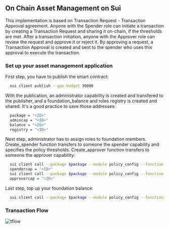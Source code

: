 ## On Chain Asset Management on Sui
This implementation is based on Transaction Request - Transaction Approval agreement. Anyone with the Spender role can initiate a transaction by creating a Transaction Request and sharing it on-chain, if the thresholds are met. After a transaction initiation, anyone with the Approver role can review the request and approve it or reject it. By approving a request, a Transaction Approval is created and sent to the spender who uses this approval to execute the transaction.   

### Set up your asset management application 
First step, you have to publish the smart contract:
```sh
  sui client publish --gas-budget 30000
```
With the publication, an administrator capability is created and transfered to the publisher, and a  foundation_balance and roles registry is created and shared. It's a good practice to save those addresses:
```sh
  package = "<ID>"
  admincap = "<ID>"
  balance = "<ID>"
  registry = "<ID>"
```
Next step, administrator has to assign roles to foundation members. Create_spender function transfers to someone the spender capability and specifies the policy thresholds. Create_approver function transfers to someone the approver capability:
```sh
  sui client call --package $package --module policy_config --function create_spender --args $admincap $registry <Spender_Address> 10000 10 --gas-budget 30000 
  spendercap = "<ID>"
  sui client call --package $package --module policy_config --function create_approver --args $admincap $registry <Approver_Address> --gas-budget 30000
  approvercap = "<ID>"
```
Last step, top up your foundation balance:
```sh
  sui client call --package $package --module policy_config --function top_up --args $balance <Coin_ID> --gas-budget 30000
```

### Transaction Flow
![tflow](https://github.com/MystenLabs/sui/blob/On-Chain-Asset-Management/dapps/on-chain-asset-management/riskman/Transaction-flow.drawio.png)

